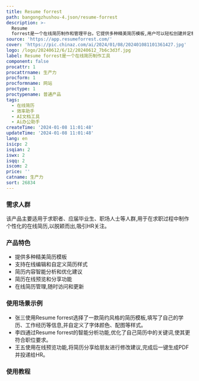```yaml
---
title: Resume forrest
path: bangongzhushou-4.json/resume-forrest
description: >-
  Resume
  forrest是一个在线简历制作和管理平台。它提供多种精美简历模板,用户可以轻松创建并定制自己的在线简历。同时它也具有简历分析功能,可以智能分析简历内容并给出建议,帮助用户创建更出众的简历。主要功能包括:简历模板选择、在线编辑、自定义样式、智能分析、简历管理、在线访问和分享等。服务对象包括求职者、应届毕业生、职场人士等。产品定位为简历制作的专业工具,助力用户在求职过程中脱颖而出。
source: 'https://app.resumeforrest.com/'
cover: 'https://pic.chinaz.com/ai/2024/01/08/202401081101361427.jpg'
logo: /logo/20240612/6/12/20240612_7b6c3d3f.jpg
label: Resume forrest是一个在线简历制作工具
component: false
procattr: 1
procattrname: 生产力
procform: 1
procformname: 网站
proctype: 1
proctypename: 普通产品
tags:
  - 在线简历
  - 效率助手
  - AI文档工具
  - Ai办公助手
createTime: '2024-01-08 11:01:48'
updateTime: '2024-01-08 11:01:48'
lang: en
isicp: 2
isqian: 2
iswx: 2
isqq: 2
iscom: 2
price: ''
catname: 生产力
sort: 26834
---
```




### 需求人群
该产品主要适用于求职者、应届毕业生、职场人士等人群,用于在求职过程中制作个性化的在线简历,以脱颖而出,吸引HR关注。

### 产品特色
- 提供多种精美简历模板
- 支持在线编辑和自定义简历样式
- 简历内容智能分析和优化建议
- 简历在线预览和分享功能
- 在线简历管理,随时访问和更新

### 使用场景示例
- 张三使用Resume forrest选择了一款简约风格的简历模板,填写了自己的学历、工作经历等信息,并自定义了字体颜色、配图等样式。
- 李四通过Resume forrest的智能分析功能,优化了自己简历中的关键词,使其更符合职位要求。
- 王五使用在线预览功能,将简历分享给朋友进行修改建议,完成后一键生成PDF并投递给HR。

### 使用教程


  
